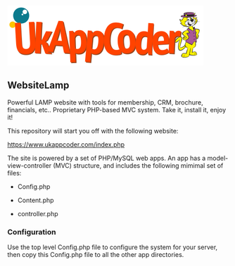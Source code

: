 ![Request_response_sequence_diagram](https://github.com/PaulGreer1/WebsiteLamp/blob/main/UKAPPCODER_002.png)

## WebsiteLamp

Powerful LAMP website with tools for membership, CRM, brochure, financials, etc.. Proprietary PHP-based MVC system. Take it, install it, enjoy it!

This repository will start you off with the following website:

https://www.ukappcoder.com/index.php

The site is powered by a set of PHP/MySQL web apps. An app has a model-view-controller (MVC) structure, and includes the following mimimal set of files:

* Config.php

* Content.php

* controller.php

### Configuration

Use the top level Config.php file to configure the system for your server, then copy this Config.php file to all the other app directories.
